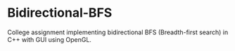 # Bidirectional-BFS
College assignment implementing bidirectional BFS (Breadth-first search) in C++  with GUI using OpenGL.

